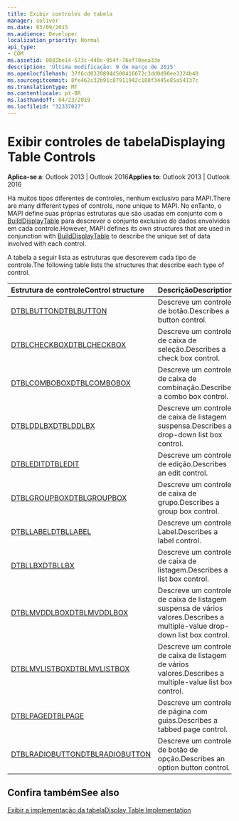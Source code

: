```yaml
---
title: Exibir controles de tabela
manager: soliver
ms.date: 03/09/2015
ms.audience: Developer
localization_priority: Normal
api_type:
- COM
ms.assetid: 0882be14-573c-440c-954f-76ef70eea33e
description: 'Última modificação: 9 de março de 2015'
ms.openlocfilehash: 37f6cd0320894d500416672c3dd0d90ee3324b40
ms.sourcegitcommit: 8fe462c32b91c87911942c188f3445e85a54137c
ms.translationtype: MT
ms.contentlocale: pt-BR
ms.lasthandoff: 04/23/2019
ms.locfileid: "32337027"
---
```

# <a name="displaying-table-controls"></a><span data-ttu-id="278b2-103">Exibir controles de tabela</span><span class="sxs-lookup"><span data-stu-id="278b2-103">Displaying Table Controls</span></span>

  
  
<span data-ttu-id="278b2-104">**Aplica-se a**: Outlook 2013 | Outlook 2016</span><span class="sxs-lookup"><span data-stu-id="278b2-104">**Applies to**: Outlook 2013 | Outlook 2016</span></span> 
  
<span data-ttu-id="278b2-105">Há muitos tipos diferentes de controles, nenhum exclusivo para MAPI.</span><span class="sxs-lookup"><span data-stu-id="278b2-105">There are many different types of controls, none unique to MAPI.</span></span> <span data-ttu-id="278b2-106">No enTanto, o MAPI define suas próprias estruturas que são usadas em conjunto com o [BuildDisplayTable](builddisplaytable.md) para descrever o conjunto exclusivo de dados envolvidos em cada controle.</span><span class="sxs-lookup"><span data-stu-id="278b2-106">However, MAPI defines its own structures that are used in conjunction with [BuildDisplayTable](builddisplaytable.md) to describe the unique set of data involved with each control.</span></span> 
  
<span data-ttu-id="278b2-107">A tabela a seguir lista as estruturas que descrevem cada tipo de controle.</span><span class="sxs-lookup"><span data-stu-id="278b2-107">The following table lists the structures that describe each type of control.</span></span> 
  
|<span data-ttu-id="278b2-108">**Estrutura de controle**</span><span class="sxs-lookup"><span data-stu-id="278b2-108">**Control structure**</span></span>|<span data-ttu-id="278b2-109">**Descrição**</span><span class="sxs-lookup"><span data-stu-id="278b2-109">**Description**</span></span>|
|:-----|:-----|
|[<span data-ttu-id="278b2-110">DTBLBUTTON</span><span class="sxs-lookup"><span data-stu-id="278b2-110">DTBLBUTTON</span></span>](dtblbutton.md) <br/> |<span data-ttu-id="278b2-111">Descreve um controle de botão.</span><span class="sxs-lookup"><span data-stu-id="278b2-111">Describes a button control.</span></span>  <br/> |
|[<span data-ttu-id="278b2-112">DTBLCHECKBOX</span><span class="sxs-lookup"><span data-stu-id="278b2-112">DTBLCHECKBOX</span></span>](dtblcheckbox.md) <br/> |<span data-ttu-id="278b2-113">Descreve um controle de caixa de seleção.</span><span class="sxs-lookup"><span data-stu-id="278b2-113">Describes a check box control.</span></span>  <br/> |
|[<span data-ttu-id="278b2-114">DTBLCOMBOBOX</span><span class="sxs-lookup"><span data-stu-id="278b2-114">DTBLCOMBOBOX</span></span>](dtblcombobox.md) <br/> |<span data-ttu-id="278b2-115">Descreve um controle de caixa de combinação.</span><span class="sxs-lookup"><span data-stu-id="278b2-115">Describes a combo box control.</span></span>  <br/> |
|[<span data-ttu-id="278b2-116">DTBLDDLBX</span><span class="sxs-lookup"><span data-stu-id="278b2-116">DTBLDDLBX</span></span>](dtblddlbx.md) <br/> |<span data-ttu-id="278b2-117">Descreve um controle de caixa de listagem suspensa.</span><span class="sxs-lookup"><span data-stu-id="278b2-117">Describes a drop-down list box control.</span></span>  <br/> |
|[<span data-ttu-id="278b2-118">DTBLEDIT</span><span class="sxs-lookup"><span data-stu-id="278b2-118">DTBLEDIT</span></span>](dtbledit.md) <br/> |<span data-ttu-id="278b2-119">Descreve um controle de edição.</span><span class="sxs-lookup"><span data-stu-id="278b2-119">Describes an edit control.</span></span>  <br/> |
|[<span data-ttu-id="278b2-120">DTBLGROUPBOX</span><span class="sxs-lookup"><span data-stu-id="278b2-120">DTBLGROUPBOX</span></span>](dtblgroupbox.md) <br/> |<span data-ttu-id="278b2-121">Descreve um controle de caixa de grupo.</span><span class="sxs-lookup"><span data-stu-id="278b2-121">Describes a group box control.</span></span>  <br/> |
|[<span data-ttu-id="278b2-122">DTBLLABEL</span><span class="sxs-lookup"><span data-stu-id="278b2-122">DTBLLABEL</span></span>](dtbllabel.md) <br/> |<span data-ttu-id="278b2-123">Descreve um controle Label.</span><span class="sxs-lookup"><span data-stu-id="278b2-123">Describes a label control.</span></span>  <br/> |
|[<span data-ttu-id="278b2-124">DTBLLBX</span><span class="sxs-lookup"><span data-stu-id="278b2-124">DTBLLBX</span></span>](dtbllbx.md) <br/> |<span data-ttu-id="278b2-125">Descreve um controle de caixa de listagem.</span><span class="sxs-lookup"><span data-stu-id="278b2-125">Describes a list box control.</span></span>  <br/> |
|[<span data-ttu-id="278b2-126">DTBLMVDDLBOX</span><span class="sxs-lookup"><span data-stu-id="278b2-126">DTBLMVDDLBOX</span></span>](dtblmvddlbox.md) <br/> |<span data-ttu-id="278b2-127">Descreve um controle de caixa de listagem suspensa de vários valores.</span><span class="sxs-lookup"><span data-stu-id="278b2-127">Describes a multiple-value drop-down list box control.</span></span>  <br/> |
|[<span data-ttu-id="278b2-128">DTBLMVLISTBOX</span><span class="sxs-lookup"><span data-stu-id="278b2-128">DTBLMVLISTBOX</span></span>](dtblmvlistbox.md) <br/> |<span data-ttu-id="278b2-129">Descreve um controle de caixa de listagem de vários valores.</span><span class="sxs-lookup"><span data-stu-id="278b2-129">Describes a multiple-value list box control.</span></span>  <br/> |
|[<span data-ttu-id="278b2-130">DTBLPAGE</span><span class="sxs-lookup"><span data-stu-id="278b2-130">DTBLPAGE</span></span>](dtblpage.md) <br/> |<span data-ttu-id="278b2-131">Descreve um controle de página com guias.</span><span class="sxs-lookup"><span data-stu-id="278b2-131">Describes a tabbed page control.</span></span>  <br/> |
|[<span data-ttu-id="278b2-132">DTBLRADIOBUTTON</span><span class="sxs-lookup"><span data-stu-id="278b2-132">DTBLRADIOBUTTON</span></span>](dtblradiobutton.md) <br/> |<span data-ttu-id="278b2-133">Descreve um controle de botão de opção.</span><span class="sxs-lookup"><span data-stu-id="278b2-133">Describes an option button control.</span></span>  <br/> |
   
## <a name="see-also"></a><span data-ttu-id="278b2-134">Confira também</span><span class="sxs-lookup"><span data-stu-id="278b2-134">See also</span></span>



[<span data-ttu-id="278b2-135">Exibir a implementação da tabela</span><span class="sxs-lookup"><span data-stu-id="278b2-135">Display Table Implementation</span></span>](display-table-implementation.md)

